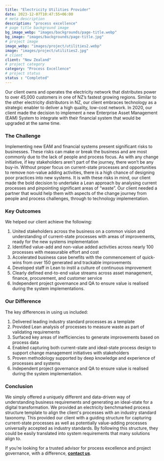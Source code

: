 ```yaml
---
title: "Electricity Utilities Provider"
date: 2023-12-07T10:47:55+06:00
# meta description
description: "process excellence"
# page title background image
bg_image_webp: "images/backgrounds/page-title.webp"
bg_image: "images/backgrounds/page-title.jpg"
# project image
image_webp: "images/project/utilities2.webp"
image: "images/project/utilities2.jpg"
# client
client: "New Zealand"
# project category
category: "Process Excellence"
# project status
status : "Completed"
---
```


Our client owns and operates the electricity network that distributes power to over 45,000 customers in one of NZ’s fastest growing regions. Similar to the other electricity distributors in NZ, our client embraces technology as a strategic enabler to deliver a high quality, low-cost network. In 2020, our client made the decision to implement a new Enterprise Asset Management (EAM) System to integrate with their financial system that would be upgraded at the same time.

### The Challenge
Implementing new EAM and financial systems present significant risks to businesses. These risks can make or break the business and are most commonly due to the lack of people and process focus. As with any change initiative, if key stakeholders aren’t part of the journey, there won’t be any buy-in. Without proper focus on current-state processes and opportunities to remove non-value adding activities, there is a high chance of designing poor practices into new systems.
It is with these risks in mind, our client made the bold decision to undertake a Lean approach by analysing current processes and pinpointing significant areas of “waste”. Our client needed a partner that would help them with aspects of the change journey from people and process challenges, through to technology implementation.

### Key Outcomes
We helped our client achieve the following:
1. United stakeholders across the business on a common vision and understanding of current-state processes with areas of improvements, ready for the new systems implementation
2. Identified value-add and non-value added activities across nearly 100 processes with measurable effort and cost
3. Accelerated business case benefits with the commencement of quick-wins from over 150 generated and trackable improvements
4. Developed staff in Lean to instil a culture of continuous improvement
5. Clearly defined end-to-end value streams across asset management, finance, procurement, and customer service
6. Independent project governance and QA to ensure value is realised during the system implementations.

### Our Difference
The key differences in using us included:
1. Delivered leading industry standard processes as a template
2. Provided Lean analysis of processes to measure waste as part of validating requirements
3. Surfaced key areas of inefficiencies to generate improvements based on process data
4. Enabled capturing both current-state and ideal-state process design to support change management initiatives with stakeholders
5. Proven methodology supported by deep knowledge and experience of processes and systems
6. Independent project governance and QA to ensure value is realised during the system implementation.

### Conclusion
We simply offered a uniquely different and data-driven way of understanding business requirements and generating an ideal-state for a digital transformation. We provided an electricity benchmarked process structure template to align the client's processes with an industry standard taxonomy. This provided our client with a guiding structure for capturing current-state processes as well as potentially value-adding processes universally accepted as industry standards. By following this structure, they could be easily translated into system requirements that many solutions align to.

If you’re looking for a trusted advisor for process excellence and project governance, with a difference, [**contact us**](https://zenconsulting.co.nz/contact/).